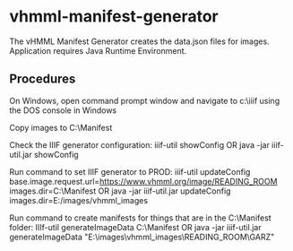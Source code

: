 # vhmml-manifest-generator

The vHMML Manifest Generator creates the data.json files for images. Application requires Java Runtime Environment.

## Procedures

On Windows, open command prompt window and navigate to c:\iiif using the DOS console in Windows

Copy images to C:\Manifest

Check the IIIF generator configuration:
iiif-util showConfig OR java -jar iiif-util.jar showConfig

Run command to set IIIF generator to PROD:
iiif-util updateConfig base.image.request.url=https://www.vhmml.org/image/READING_ROOM images.dir=C:\Manifest
OR
java -jar iiif-util.jar updateConfig images.dir=E:/images/vhmml_images

Run command to create manifests for things that are in the C:\Manifest folder:
IIIf-util generateImageData C:\Manifest
OR
java -jar iiif-util.jar generateImageData "E:\images\vhmml_images\READING_ROOM\GARZ"
